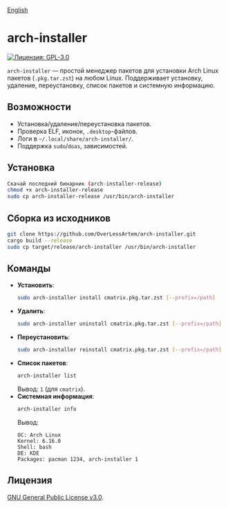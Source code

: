 [English](README.md)

# arch-installer

[![Лицензия: GPL-3.0](https://img.shields.io/badge/Лицензия-GPL--3.0-blue.svg)](https://www.gnu.org/licenses/gpl-3.0)

`arch-installer` — простой менеджер пакетов для установки Arch Linux пакетов (`.pkg.tar.zst`) на любом Linux. Поддерживает установку, удаление, переустановку, список пакетов и системную информацию.

## Возможности
- Установка/удаление/переустановка пакетов.
- Проверка ELF, иконок, `.desktop`-файлов.
- Логи в `~/.local/share/arch-installer/`.
- Поддержка `sudo`/`doas`, зависимостей.

## Установка
```bash
Скачай последний бинарник (arch-installer-release)
chmod +x arch-installer-release
sudo cp arch-installer-release /usr/bin/arch-installer
```

## Сборка из исходников
```bash
git clone https://github.com/OverLessArtem/arch-installer.git
cargo build --release
sudo cp target/release/arch-installer /usr/bin/arch-installer
```

## Команды
- **Установить**:
  ```bash
  sudo arch-installer install cmatrix.pkg.tar.zst [--prefix=/path]
  ```
- **Удалить**:
  ```bash
  sudo arch-installer uninstall cmatrix.pkg.tar.zst [--prefix=/path]
  ```
- **Переустановить**:
  ```bash
  sudo arch-installer reinstall cmatrix.pkg.tar.zst [--prefix=/path]
  ```
- **Список пакетов**:
  ```bash
  arch-installer list
  ```
  Вывод: `1` (для `cmatrix`).
- **Системная информация**:
  ```bash
  arch-installer info
  ```
  Вывод:
  ```
  OC: Arch Linux
  Kernel: 6.16.0
  Shell: bash
  DE: KDE
  Packages: pacman 1234, arch-installer 1
  ```

## Лицензия
[GNU General Public License v3.0](https://www.gnu.org/licenses/gpl-3.0).
